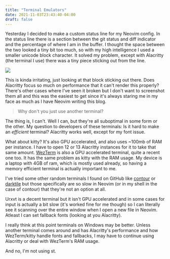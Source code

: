 ```yaml
---
title: "Terminal Emulators"
date: 2021-11-03T23:43:40-04:00
draft: false
---
```


Yesterday I decided to make a custom status line for my Neovim config. In the status
line there is a section between the git status and diff indicator and the percentage
of where I am in the buffer. I thought the space between the two looked a tiny bit
too much, so with my high intelligence I used a smaller unicode block character.
It solved my problem, except with Alacritty (the terminal I use) there was a tiny piece
sticking out from the line.

![](https://modeus.is-inside.me/mVYLthyp.png)

This is kinda irritating, just looking at that block sticking out there. Does Alacritty
focus so much on performance that it can't render this properly? 
There's other cases where I've seen it broken but I don't want to screenshot them all
and this was the easiest to get since it's always staring me in my face as much as I
have Neovim writing this blog.

> Why don't you just use another terminal?

The thing is, I can't. Well I can, but they're all suboptimal in some form or the other.
My question to developers of these terminals: Is it hard to make an *efficient*
terminal? Alacritty works well, except for my font issue.

What about kitty? It's also GPU accelerated, and also uses ~100mb of RAM per instance.
I have to open 12 or 13 Alacritty instances for it to take that same amount.
[WezTerm](https://github.com/wez/wezterm) is also a GPU accelerated terminal,
quite a recent one too. It has the same problem as kitty with the RAM usage.
My device is a laptop with 4GB of ram, which is mostly used already, so having a memory
efficient terminal is actually important to me.

I've tried some other random terminals I found on GitHub like [contour](https://github.com/contour-terminal/contour)
or [darktile](https://github.com/liamg/darktile) but those specifically are so slow in Neovim
(or in my shell in the case of contour) that they're not an option at all.

Urxvt is a decent terminal but it isn't GPU accelerated and in some cases for input
is actually a bit slow (it's worked fine for me though) so I can literally see it scanning
over the entire window when I open a new file in Neovim. Atleast I can set fallback fonts
(looking at you Alacritty).

I really think at this point terminals on Windows may be better. Unless another terminal
comes around and has Alacritty's performance and how WezTerm/kitty handle fonts
and fallbacks, I may have to continue using Alacritty or deal with WezTerm's RAM usage.

And no, I'm not using st.

